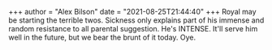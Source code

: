 +++
author = "Alex Bilson"
date = "2021-08-25T21:44:40"
+++
Royal may be starting the terrible twos. Sickness only explains part of his immense and random resistance to all parental suggestion. He's INTENSE. It'll serve him well in the future, but we bear the brunt of it today. Oye.
    
